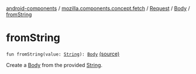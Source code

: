 [android-components](../../../index.md) / [mozilla.components.concept.fetch](../../index.md) / [Request](../index.md) / [Body](index.md) / [fromString](./from-string.md)

# fromString

`fun fromString(value: `[`String`](https://kotlinlang.org/api/latest/jvm/stdlib/kotlin/-string/index.html)`): `[`Body`](index.md) [(source)](https://github.com/mozilla-mobile/android-components/blob/master/components/concept/fetch/src/main/java/mozilla/components/concept/fetch/Request.kt#L58)

Create a [Body](index.md) from the provided [String](https://kotlinlang.org/api/latest/jvm/stdlib/kotlin/-string/index.html).

